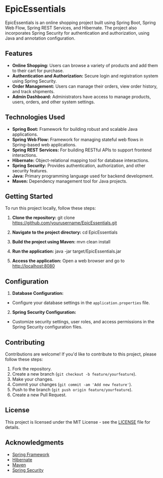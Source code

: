 # EpicEssentials

EpicEssentials is an online shopping project built using Spring Boot, Spring Web Flow, Spring REST Services, and Hibernate. The project also incorporates Spring Security for authentication and authorization, using Java and annotation configuration.

## Features

- **Online Shopping:** Users can browse a variety of products and add them to their cart for purchase.
- **Authentication and Authorization:** Secure login and registration system using Spring Security.
- **Order Management:** Users can manage their orders, view order history, and track shipments.
- **Admin Dashboard:** Administrators have access to manage products, users, orders, and other system settings.

## Technologies Used

- **Spring Boot:** Framework for building robust and scalable Java applications.
- **Spring Web Flow:** Framework for managing stateful web flows in Spring-based web applications.
- **Spring REST Services:** For building RESTful APIs to support frontend interactions.
- **Hibernate:** Object-relational mapping tool for database interactions.
- **Spring Security:** Provides authentication, authorization, and other security features.
- **Java:** Primary programming language used for backend development.
- **Maven:** Dependency management tool for Java projects.

## Getting Started

To run this project locally, follow these steps:

1. **Clone the repository:**
git clone https://github.com/yourusername/EpicEssentials.git
2. **Navigate to the project directory:**
cd EpicEssentials
3. **Build the project using Maven:**
mvn clean install
4. **Run the application:**
java -jar target/EpicEssentials.jar

5. **Access the application:**
Open a web browser and go to [http://localhost:8080](http://localhost:8080)

## Configuration

1. **Database Configuration:**
- Configure your database settings in the `application.properties` file.

2. **Spring Security Configuration:**
- Customize security settings, user roles, and access permissions in the Spring Security configuration files.

## Contributing

Contributions are welcome! If you'd like to contribute to this project, please follow these steps:

1. Fork the repository.
2. Create a new branch (`git checkout -b feature/yourfeature`).
3. Make your changes.
4. Commit your changes (`git commit -am 'Add new feature'`).
5. Push to the branch (`git push origin feature/yourfeature`).
6. Create a new Pull Request.

## License

This project is licensed under the MIT License - see the [LICENSE](LICENSE) file for details.

## Acknowledgments

- [Spring Framework](https://spring.io/)
- [Hibernate](https://hibernate.org/)
- [Maven](https://maven.apache.org/)
- [Spring Security](https://spring.io/projects/spring-security)
   


